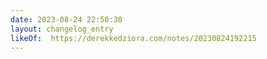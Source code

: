 ```yaml
---
date: 2023-08-24 22:50:30
layout: changelog_entry
likeOf:  https://derekkedziora.com/notes/20230824192215
---
```

